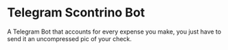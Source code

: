 # Telegram Scontrino Bot
 A Telegram Bot that accounts for every expense you make, you just have to send it an uncompressed pic of your check.
